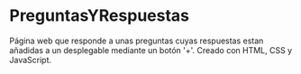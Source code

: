 # PreguntasYRespuestas
Página web que responde a unas preguntas cuyas respuestas estan añadidas a un desplegable mediante un botón '+'.
Creado con HTML, CSS y JavaScript.
